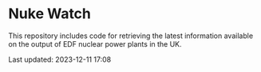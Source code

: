 # Nuke Watch

This repository includes code for retrieving the latest information available on the output of EDF nuclear power plants in the UK.

Last updated: 2023-12-11 17:08